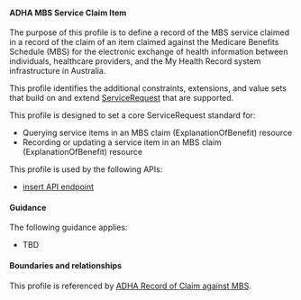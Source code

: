 #### ADHA MBS Service Claim Item
The purpose of this profile is to define a record of the MBS service claimed in a record of the claim of an item claimed against the Medicare Benefits Schedule (MBS) for the electronic exchange of health information between individuals, healthcare providers, and the My Health Record system infrastructure in Australia.

This profile identifies the additional constraints, extensions, and value sets that build on and extend [ServiceRequest](http://hl7.org/fhir/R4/list.html) that are supported. 

This profile is designed to set a core ServiceRequest standard for:
* Querying service items in an MBS claim (ExplanationOfBenefit) resource
* Recording or updating a service item in an MBS claim (ExplanationOfBenefit) resource

This profile is used by the following APIs:
* [insert API endpoint](StructureDefinition-TBD-1.html)


#### Guidance
The following guidance applies:
* TBD


#### Boundaries and relationships
This profile is referenced by 
[ADHA Record of Claim against MBS](StructureDefinition-dh-explanationofbenefit-medicare-mbs-1.html).
